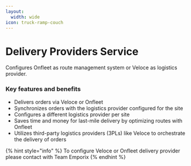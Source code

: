 ```yaml
---
layout:
  width: wide
icon: truck-ramp-couch
---
```


# Delivery Providers Service

Configures Onfleet as route management system or Veloce as logistics provider.

### Key features and benefits

* Delivers orders via Veloce or Onfleet
* Synchronizes orders with the logistics provider configured for the site
* Configures a different logistics provider per site
* Saves time and money for last-mile delivery by optimizing routes with Onfleet
* Utilizes third-party logistics providers (3PLs) like Veloce to orchestrate the delivery of orders

{% hint style="info" %}
To configure Veloce or Onfleet delivery provider please contact with Team Emporix
{% endhint %}
